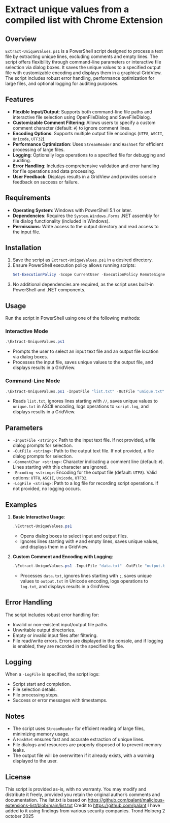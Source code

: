 # Extract unique values from a compiled list with Chrome Extension 

## Overview
`Extract-UniqueValues.ps1` is a PowerShell script designed to process a text file by extracting unique lines, excluding comments and empty lines. The script offers flexibility through command-line parameters or interactive file selection via dialog boxes. It saves the unique values to a specified output file with customizable encoding and displays them in a graphical GridView. The script includes robust error handling, performance optimization for large files, and optional logging for auditing purposes.

## Features
- **Flexible Input/Output**: Supports both command-line file paths and interactive file selection using OpenFileDialog and SaveFileDialog.
- **Customizable Comment Filtering**: Allows users to specify a custom comment character (default: `#`) to ignore comment lines.
- **Encoding Options**: Supports multiple output file encodings (`UTF8`, `ASCII`, `Unicode`, `UTF32`).
- **Performance Optimization**: Uses `StreamReader` and `HashSet` for efficient processing of large files.
- **Logging**: Optionally logs operations to a specified file for debugging and auditing.
- **Error Handling**: Includes comprehensive validation and error handling for file operations and data processing.
- **User Feedback**: Displays results in a GridView and provides console feedback on success or failure.

## Requirements
- **Operating System**: Windows with PowerShell 5.1 or later.
- **Dependencies**: Requires the `System.Windows.Forms` .NET assembly for file dialog functionality (included in Windows).
- **Permissions**: Write access to the output directory and read access to the input file.

## Installation
1. Save the script as `Extract-UniqueValues.ps1` in a desired directory.
2. Ensure PowerShell execution policy allows running scripts:
   ```powershell
   Set-ExecutionPolicy -Scope CurrentUser -ExecutionPolicy RemoteSigned
   ```
3. No additional dependencies are required, as the script uses built-in PowerShell and .NET components.

## Usage
Run the script in PowerShell using one of the following methods:

### Interactive Mode
```powershell
.\Extract-UniqueValues.ps1
```
- Prompts the user to select an input text file and an output file location via dialog boxes.
- Processes the input file, saves unique values to the output file, and displays results in a GridView.

### Command-Line Mode
```powershell
.\Extract-UniqueValues.ps1 -InputFile "list.txt" -OutFile "unique.txt" -CommentChar "//" -Encoding "ASCII" -LogFile "script.log"
```
- Reads `list.txt`, ignores lines starting with `//`, saves unique values to `unique.txt` in ASCII encoding, logs operations to `script.log`, and displays results in a GridView.

## Parameters
- `-InputFile <string>`: Path to the input text file. If not provided, a file dialog prompts for selection.
- `-OutFile <string>`: Path to the output text file. If not provided, a file dialog prompts for selection.
- `-CommentChar <string>`: Character indicating a comment line (default: `#`). Lines starting with this character are ignored.
- `-Encoding <string>`: Encoding for the output file (default: `UTF8`). Valid options: `UTF8`, `ASCII`, `Unicode`, `UTF32`.
- `-LogFile <string>`: Path to a log file for recording script operations. If not provided, no logging occurs.

## Examples
1. **Basic Interactive Usage**:
   ```powershell
   .\Extract-UniqueValues.ps1
   ```
   - Opens dialog boxes to select input and output files.
   - Ignores lines starting with `#` and empty lines, saves unique values, and displays them in a GridView.

2. **Custom Comment and Encoding with Logging**:
   ```powershell
   .\Extract-UniqueValues.ps1 -InputFile "data.txt" -OutFile "output.txt" -CommentChar ";" -Encoding "Unicode" -LogFile "log.txt"
   ```
   - Processes `data.txt`, ignores lines starting with `;`, saves unique values to `output.txt` in Unicode encoding, logs operations to `log.txt`, and displays results in a GridView.

## Error Handling
The script includes robust error handling for:
- Invalid or non-existent input/output file paths.
- Unwritable output directories.
- Empty or invalid input files after filtering.
- File read/write errors.
Errors are displayed in the console, and if logging is enabled, they are recorded in the specified log file.

## Logging
When a `-LogFile` is specified, the script logs:
- Script start and completion.
- File selection details.
- File processing steps.
- Success or error messages with timestamps.

## Notes
- The script uses `StreamReader` for efficient reading of large files, minimizing memory usage.
- A `HashSet` ensures fast and accurate extraction of unique lines.
- File dialogs and resources are properly disposed of to prevent memory leaks.
- The output file will be overwritten if it already exists, with a warning displayed to the user.

## License
This script is provided as-is, with no warranty. You may modify and distribute it freely, provided you retain the original author’s comments and documentation.
The list.txt is based on https://github.com/palant/malicious-extensions-list/blob/main/list.txt
Credit to https://github.com/palant
I have added to it using findings from various security companies.
Trond Hoiberg 2 october 2025